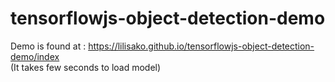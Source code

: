 # tensorflowjs-object-detection-demo

Demo is found at : https://lilisako.github.io/tensorflowjs-object-detection-demo/index  
(It takes few seconds to load model) 
